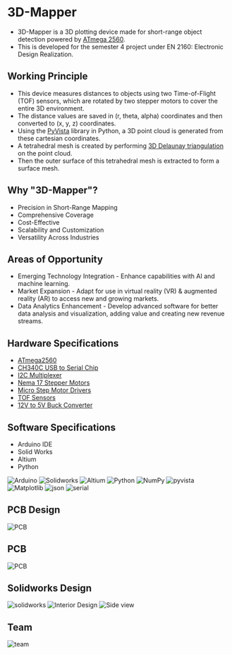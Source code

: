 # 3D-Mapper 
* 3D-Mapper is a 3D plotting device made for short-range object detection powered by [ATmega 2560](https://github.com/LasithaAmarasinghe/3D-Mapper/blob/main/data%20sheets/ATMEGA2560.PDF).
* This is developed for the semester 4 project under EN 2160: Electronic Design Realization.

## Working Principle 

* This device measures distances to objects using two Time-of-Flight (TOF) sensors, which are rotated by two stepper motors to cover the entire 3D environment.
* The distance values are saved in (r, theta, alpha) coordinates and then converted to (x, y, z) coordinates.
* Using the [PyVista](https://github.com/pyvista) library in Python, a 3D point cloud is generated from these cartesian coordinates. 
* A tetrahedral mesh is created by performing [3D Delaunay triangulation](https://github.com/LasithaAmarasinghe/3D-Mapper/blob/main/3D%20Delaunay%20Triangulation.pdf) on the point cloud.
* Then the outer surface of this tetrahedral mesh is extracted to form a surface mesh.

## Why "3D-Mapper"?

* Precision in Short-Range Mapping
* Comprehensive Coverage
* Cost-Effective
* Scalability and Customization
* Versatility Across Industries

## Areas of Opportunity

* Emerging Technology Integration - Enhance capabilities with AI and machine learning.
* Market Expansion - Adapt for use in virtual reality (VR) & augmented reality (AR) to access new and growing markets.
* Data Analytics Enhancement - Develop advanced software for better data analysis and visualization, adding value and creating new revenue streams.

## Hardware Specifications

* [ATmega2560](https://github.com/LasithaAmarasinghe/3D-Mapper/blob/main/data%20sheets/ATMEGA2560.PDF)
* [CH340C USB to Serial Chip](https://github.com/LasithaAmarasinghe/3D-Mapper/blob/main/data%20sheets/CH340C%20USB%20to%20serial%20chip.PDF)
* [I2C Multiplexer](https://github.com/LasithaAmarasinghe/3D-Mapper/blob/main/data%20sheets/tca9548a%20I2C%20multiplexer.pdf)
* [Nema 17 Stepper Motors](https://github.com/LasithaAmarasinghe/3D-Mapper/blob/main/data%20sheets/NEMA17%20Stepper%20Motor.PDF)
* [Micro Step Motor Drivers](https://github.com/LasithaAmarasinghe/3D-Mapper/blob/main/data%20sheets/TB6600-Micro%20Step%20Stepper-Motor-Driver.pdf)
* [TOF Sensors](https://github.com/LasithaAmarasinghe/3D-Mapper/blob/main/data%20sheets/TOF.png)
* [12V to 5V Buck Converter](https://github.com/LasithaAmarasinghe/3D-Mapper/blob/main/data%20sheets/R_78CK_0_5-DC_DC%20Converter.pdf)

## Software Specifications

* Arduino IDE
* Solid Works
* Altium
* Python 

![Arduino](https://img.shields.io/badge/-Arduino-00979D?logo=Arduino&logoColor=white)
![Solidworks](https://img.shields.io/badge/Solid_Works_-red)
![Altium](https://img.shields.io/badge/Altium_Designer_-%23A5915F?logo=altiumdesigner&logoColor=white)
![Python](https://img.shields.io/badge/python-3670A0?logo=python&logoColor=FFFF00)
![NumPy](https://img.shields.io/badge/numpy-%23013243.svg?logo=numpy&logoColor=white)
![pyvista](https://img.shields.io/badge/PyVista_-green?logoColor=white)
![Matplotlib](https://img.shields.io/badge/matplotlib_-purple)
![json](https://img.shields.io/badge/json_-black)
![serial](https://img.shields.io/badge/serial_-blue)

## PCB Design

![PCB](https://github.com/LasithaAmarasinghe/3D-Mapper/assets/106037441/d7e6ce52-1c89-4154-8b88-37388692e56b)

## PCB 

![PCB](https://github.com/LasithaAmarasinghe/3D-Mapper/assets/106037441/e6a24d2e-6db5-4a9c-af80-d481695acf72)

## Solidworks Design

![solidworks](https://github.com/LasithaAmarasinghe/3D-Mapper/assets/106037441/f35719a4-a017-4c51-9a2d-e31d81bae907)
![Interior Design](https://github.com/LasithaAmarasinghe/3D-Mapper/assets/106037441/f78155a7-3207-4334-bf99-9af56c6035ed)
![Side view](https://github.com/LasithaAmarasinghe/3D-Mapper/assets/106037441/9bda0ceb-6ee5-47a1-a3ce-7c367c91f589)

## Team

![team](https://github.com/LasithaAmarasinghe/3D-Mapper/assets/106037441/35031685-0640-4157-9b0c-df699e6310eb)
